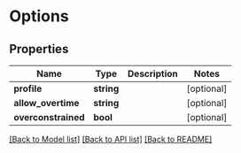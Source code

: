# Options

## Properties
Name | Type | Description | Notes
------------ | ------------- | ------------- | -------------
**profile** | **string** |  | [optional] 
**allow_overtime** | **string** |  | [optional] 
**overconstrained** | **bool** |  | [optional] 

[[Back to Model list]](../README.md#documentation-for-models) [[Back to API list]](../README.md#documentation-for-api-endpoints) [[Back to README]](../README.md)


